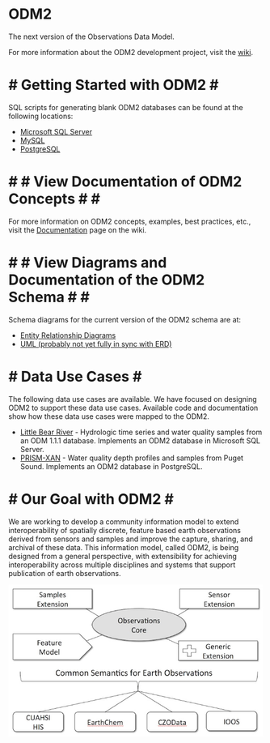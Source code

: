 ODM2
====

The next version of the Observations Data Model.

For more information about the ODM2 development project, visit the [wiki](https://github.com/UCHIC/ODM2/wiki). 

# #  Getting Started with ODM2 # #

SQL scripts for generating blank ODM2 databases can be found at the following locations:

* [Microsoft SQL Server](https://github.com/UCHIC/ODM2/blob/master/src/blank_schema_scripts/ms_sql_server/ODM2_for_MSSQL.sql)
* [MySQL](https://github.com/UCHIC/ODM2/blob/master/src/blank_schema_scripts/mysql/ODM2_for_MySQL.sql)
* [PostgreSQL](https://github.com/UCHIC/ODM2/blob/master/src/blank_schema_scripts/postgresql/ODM2_for_PostgreSQL.sql)

# # #  View Documentation of ODM2 Concepts # # #

For more information on ODM2 concepts, examples, best practices, etc., visit the [Documentation](https://github.com/UCHIC/ODM2/wiki/documentation) page on the wiki.

# # #  View Diagrams and Documentation of the ODM2 Schema # # #

Schema diagrams for the current version of the ODM2 schema are at:

* [Entity Relationship Diagrams](http://uchic.github.io/ODM2/schemas/ODM2_Current/)
* [UML (probably not yet fully in sync with ERD)](http://uchic.github.io/ODM2/uml/index.htm)


# #  Data Use Cases # #

The following data use cases are available. We have focused on designing ODM2 to support these data use cases. Available code and documentation show how these data use cases were mapped to the ODM2.

* [Little Bear River](https://github.com/UCHIC/ODM2/tree/master/usecases/littlebearriver) - Hydrologic time series and water quality samples from an ODM 1.1.1 database.  Implements an ODM2 database in Microsoft SQL Server.
* [PRISM-XAN](https://github.com/UCHIC/ODM2/tree/master/usecases/prismxan) - Water quality depth profiles and samples from Puget Sound. Implements an ODM2 database in PostgreSQL.

# #  Our Goal with ODM2 # #

We are working to develop a community information model to extend interoperability of spatially discrete, feature based earth observations derived from sensors and samples and improve the capture, sharing, and archival of these data. This information model, called ODM2, is being designed from a general perspective, with extensibility for achieving interoperability across multiple disciplines and systems that support publication of earth observations.

![ODM2 Schematic](/doc/images/odm2_schematic.jpg)

